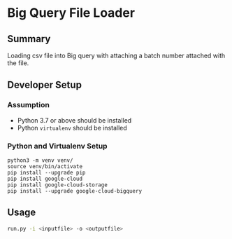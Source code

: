 # Big Query File Loader

## Summary
Loading csv file into Big query with attaching a batch number attached with the file. 

## Developer Setup

### Assumption
* Python 3.7 or above should be installed
* Python `virtualenv` should be installed

### Python and Virtualenv Setup
```bach
python3 -m venv venv/
source venv/bin/activate
pip install --upgrade pip
pip install google-cloud
pip install google-cloud-storage
pip install --upgrade google-cloud-bigquery
```

## Usage
```bash
run.py -i <inputfile> -o <outputfile>
```